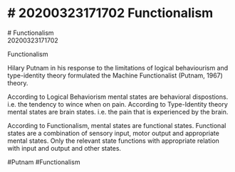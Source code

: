 # \# 20200323171702 Functionalism

\# Functionalism\
20200323171702

Functionalism

Hilary Putnam in his response to the limitations of logical behaviourism and type-identity theory formulated the Machine Functionalist (Putnam, 1967) theory.

According to Logical Behaviorism mental states are behavioral dispostions. i.e. the tendency to wince when on pain. According to Type-Identity theory mental states are brain states. i.e. the pain that is experienced by the brain.

According to Functionalism, mental states are functional states. Functional states are a combination of sensory input, motor output and appropriate mental states. Only the relevant state functions with appropriate relation with input and output and other states.

\#Putnam \#Functionalism
